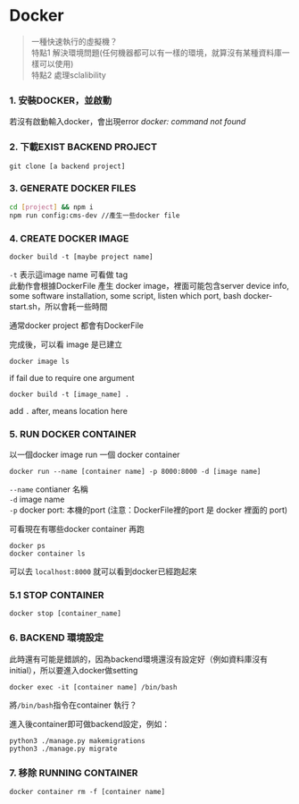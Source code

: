 # Docker

> 一種快速執行的虛擬機？  
> 特點1 解決環境問題(任何機器都可以有一樣的環境，就算沒有某種資料庫一樣可以使用)  
> 特點2 處理sclalibility  

### 1.  安裝DOCKER，並啟動
若沒有啟動輸入docker，會出現error _docker: command not found_  
  
### 2.  下載EXIST BACKEND PROJECT
```
git clone [a backend project]
```
  
### 3.  GENERATE DOCKER FILES
  
```bash
cd [project] && npm i
npm run config:cms-dev //產生一些docker file
```

### 4. CREATE DOCKER IMAGE
  
```
docker build -t [maybe project name]
```
    
`-t` 表示這image name 可看做 tag  
此動作會根據DockerFile 產生 docker image，裡面可能包含server device info, some software installation, some script, listen which port, bash docker-start.sh，所以會耗一些時間  
  
通常docker project 都會有DockerFile   
  
完成後，可以看 image 是已建立  
```
docker image ls
``` 
  
if fail due to require one argument  
```
docker build -t [image_name] .
```
  
add `.` after, means location here  
  
### 5. RUN DOCKER CONTAINER
以一個docker image run 一個 docker container    
```
docker run --name [container name] -p 8000:8000 -d [image name]
```
  
`--name` contianer 名稱  
`-d` image name  
`-p` docker port: 本機的port (注意：DockerFile裡的port 是 docker 裡面的 port)

可看現在有哪些docker container 再跑   
```
docker ps
docker container ls
```
  
可以去 `localhost:8000` 就可以看到docker已經跑起來  

### 5.1 STOP CONTAINER
```
docker stop [container_name]
```
  
### 6. BACKEND 環境設定
此時還有可能是錯誤的，因為backend環境還沒有設定好（例如資料庫沒有initial），所以要進入docker做setting  
 ```
 docker exec -it [container name] /bin/bash
```
    
 將`/bin/bash`指令在container 執行？  
   
進入後container即可做backend設定，例如：
```
python3 ./manage.py makemigrations
python3 ./manage.py migrate
```  
 
 
### 7. 移除 RUNNING CONTAINER
```
docker container rm -f [container name]
```
  

